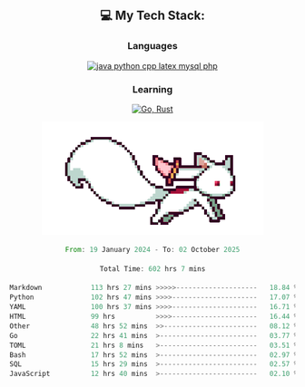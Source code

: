 
<div align="center">
<br>

## 💻 My Tech Stack:

### Languages

[![java python cpp latex mysql php](https://skillicons.dev/icons?i=java,python,cpp,latex,mysql,php)](https://skillicons.dev)

### Learning

[![Go, Rust](https://skillicons.dev/icons?i=go,rust)](https://skillicons.dev)

<center>

<img src="kyubey.gif" alt="Alt-Text" title="" >

</center>


<!--START_SECTION:waka-->

```rust
From: 19 January 2024 - To: 02 October 2025

Total Time: 602 hrs 7 mins

Markdown            113 hrs 27 mins >>>>>--------------------   18.84 %
Python              102 hrs 47 mins >>>>---------------------   17.07 %
YAML                100 hrs 37 mins >>>>---------------------   16.71 %
HTML                99 hrs          >>>>---------------------   16.44 %
Other               48 hrs 52 mins  >>-----------------------   08.12 %
Go                  22 hrs 41 mins  >------------------------   03.77 %
TOML                21 hrs 8 mins   >------------------------   03.51 %
Bash                17 hrs 52 mins  >------------------------   02.97 %
SQL                 15 hrs 29 mins  >------------------------   02.57 %
JavaScript          12 hrs 40 mins  >------------------------   02.10 %
```

<!--END_SECTION:waka-->
